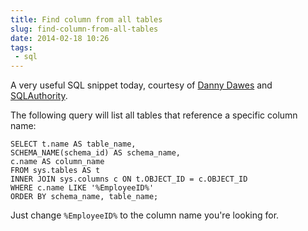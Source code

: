 ```yaml
---
title: Find column from all tables
slug: find-column-from-all-tables
date: 2014-02-18 10:26
tags: 
 - sql
---
```

A very useful SQL snippet today, courtesy of [Danny Dawes](http://twitter.com/noirenex) and [SQLAuthority](http://blog.sqlauthority.com/2008/08/06/sql-server-query-to-find-column-from-all-tables-of-database/).

The following query will list all tables that reference a specific column name:

    SELECT t.name AS table_name,
    SCHEMA_NAME(schema_id) AS schema_name,
    c.name AS column_name
    FROM sys.tables AS t
    INNER JOIN sys.columns c ON t.OBJECT_ID = c.OBJECT_ID
    WHERE c.name LIKE '%EmployeeID%'
    ORDER BY schema_name, table_name;

Just change `%EmployeeID%` to the column name you're looking for.